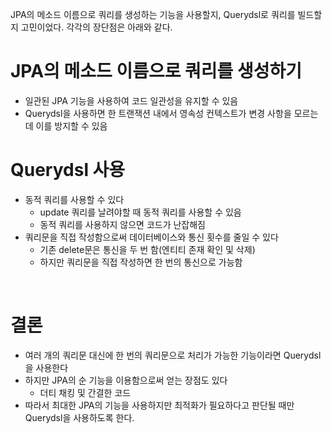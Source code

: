 JPA의 메소드 이름으로 쿼리를 생성하는 기능을 사용할지, Querydsl로 쿼리를 빌드할지 고민이었다.
각각의 장단점은 아래와 같다.

# JPA의 메소드 이름으로 쿼리를 생성하기
* 일관된 JPA 기능을 사용하여 코드 일관성을 유지할 수 있음
* Querydsl을 사용하면 한 트랜잭션 내에서 영속성 컨텍스트가 변경 사항을 모르는데 이를 방지할 수 있음

# Querydsl 사용
* 동적 쿼리를 사용할 수 있다
    * update 쿼리를 날려야할 때 동적 쿼리를 사용할 수 있음
    * 동적 쿼리를 사용하지 않으면 코드가 난잡해짐
* 쿼리문을 직접 작성함으로써 데이터베이스와 통신 횟수를 줄일 수 있다
    * 기존 delete문은 통신을 두 번 함(엔티티 존재 확인 및 삭제)
    * 하지만 쿼리문을 직접 작성하면 한 번의 통신으로 가능함

<br>

# 결론
* 여러 개의 쿼리문 대신에 한 번의 쿼리문으로 처리가 가능한 기능이라면 Querydsl을 사용한다
* 하지만 JPA의 순 기능을 이용함으로써 얻는 장점도 있다
    * 더티 채킹 및 간결한 코드
* 따라서 최대한 JPA의 기능을 사용하지만 최적화가 필요하다고 판단될 때만 Querydsl을 사용하도록 한다.